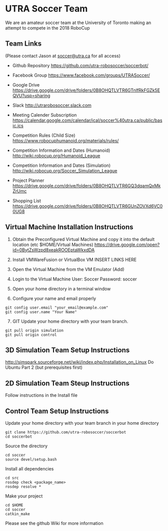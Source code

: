 # UTRA Soccer Team
We are an amateur soccer team at the University of Toronto making an attempt to compete in the 2018 RoboCup

## Team Links
(Please contact Jason at soccer@utra.ca for all access)

- Github Repository
https://github.com/utra-robosoccer/soccerbot/

- Facebook Group
https://www.facebook.com/groups/UTRASoccer/

- Google Drive
https://drive.google.com/drive/folders/0B8OHQTLVTR6GTnlfRkFGZk5EQVU?usp=sharing

- Slack
http://utrarobosoccer.slack.com

- Meeting Calender Subscription
https://calendar.google.com/calendar/ical/soccer%40utra.ca/public/basic.ics

- Competition Rules (Child Size)
https://www.robocuphumanoid.org/materials/rules/

- Competition Information and Dates (Humanoid)
http://wiki.robocup.org/Humanoid_League


- Competition Information and Dates (Simulation)
http://wiki.robocup.org/Soccer_Simulation_League

- Project Planner
https://drive.google.com/drive/folders/0B8OHQTLVTR6GQ3dqamQxMkZrUmc

- Shopping List
https://drive.google.com/drive/folders/0B8OHQTLVTR6GUnZOVXd6VC00UG8

## Virtual Machine Installation Instructions
1. Obtain the Preconfigured Virtual Machine and copy it into the default location (etc $HOME/Virtual Machines)
https://drive.google.com/open?id=0BytZsWzpd8xeakROOEptaWkxdDA

2. Install VMWareFusion or VirtualBox VM
INSERT LINKS HERE

3. Open the Virtual Machine from the VM Emulator (Add)

4. Login to the Virtual Machine
User: Soccer
Password: soccer

5. Open your home directory in a terminal window

6. Configure your name and email properly
```
git config user.email "your_email@example.com"
git config user.name "Your Name"
```

7. GIT Update your home directory with your team branch.
```
git pull origin simulation
git pull origin control
```

## 3D Simulation Team Setup Instructions
http://simspark.sourceforge.net/wiki/index.php/Installation_on_Linux
Do Ubuntu Part 2 (but prerequisites first)

## 2D Simulation Team Steup Instructions
Follow instructions in the Install file

## Control Team Setup Instructions

Update your home directory with your team branch in your home directory
```
git clone https://github.com/utra-robosoccer/soccerbot
cd soccerbot
```

Source the directory
```
cd soccer
source devel/setup.bash
```

Install all dependencies
```
cd src
rosdep check <package_name>
rosdep resolve *
```

Make your project
```
cd $HOME
cd soccer
catkin_make
```


Please see the github Wiki for more information
